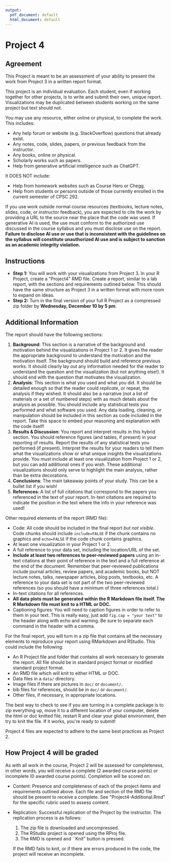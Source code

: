 ```yaml
---
output:
  pdf_document: default
  html_document: default
---
```

# Project 4

## Agreement 

This Project is meant to be an assessment of your ability to present the work from Project 3 in a written report format. 

This project is an individual evaluation. Each student, even if working together for other projects, is to write and submit their own, unique report. Visualizations may be duplicated between students working on the same project but text should not.
 

You may use any resource, either online or physical, to complete the work. This includes:

 - Any help forum or website (e.g. StackOverflow) questions that already exist.
 - Any notes, code, slides, papers, or previous feedback from the instructor.
 - Any books, online or physical.
 - Scholarly works such as papers.
 - Help from generative artificial intelligence such as ChatGPT.

It DOES NOT include:

 - Help from homework websites such as Course Hero or Chegg.
 - Help from students or persons outside of those currently enrolled in the current semester of CPSC 292. 
 
If you use work outside normal course resources (textbooks, lecture notes, slides, code, or instructor feedback), you are expected to cite the work by providing a URL to the source near the place that the code was used. If generative AI is used, the use must conform to the authorized use discussed in the course syllabus and you must disclose use on the report. __Failure to disclose AI use or use that is inconsistent with the guidelines on the syllabus will constitute unauthorized AI use and is subject to sanction as an academic integrity violation.__


## Instructions

  - __Step 1:__ You will work with your visualizations from Project 3. In your R Project, create a "Project4" RMD file. Create a report, similar to a lab report, with the sections and requirements outlined below. This should have the same structure as Project 3 in a written format with more room to expand on ideas. 
  - __Step 2:__ Turn in the final version of your full R Project as a compressed zip folder by __Wednesday, December 10 by 5 pm__.



## Additional Information

The report should have the following sections: 

  1. __Background__: This section is a narrative of the background and motivation behind the visualizations in Project 1 or 2. It gives the reader the appropriate background to understand the motivation and the motivation itself. The background should build and reference previous works. It should clearly lay out any information needed for the reader to understand the question and the visualization (but not anything else!). It should end with the question that motivates the visualization. 
  2. __Analysis__: This section is what you used and what you did. It should be detailed enough so that the reader could _replicate_, or repeat, the analysis if they wished. It should also be a narrative (not a list of materials or a set of numbered steps) with as much details about the analysis as possible. You should include any statistical tests you performed and what software you used. Any data loading, cleaning, or manipulation should be included in this section as code included in the report. Take this space to embed your reasoning and explanation with the code itself! 
  3. __Results & Discussion__: You report and interpret results in this hybrid section. You should reference figures (and tables, if present) in your reporting of results. Report the results of any statistical tests you performed (if present). Interpret the results for your readers to tell them what the visualizations show or what unique insights the visualizations provide. You must include at least one visualization from Project 1 or 2, but you can add additional ones if you wish. These additional visualizations should only serve to highlight the main analysis, rather than be extra decorations.
  4. __Conclusions__: The main takeaway points of your study. This can be a bullet list if you wish! 
  5. __References__: A list of full citations that correspond to the papers you referenced in the text of your report. In-text citations are required to indicate the position in the text where the info in your reference was used!
 
Other required elements of the report (RMD file):
 
  - Code: All code should be included in the final report *but not visible*. Code chunks should include `include=FALSE` if the chunk contains no graphics and `echo=FALSE` if the code chunk contains graphics.
  - At least one visualization in your Project 1 or 2. 
  - A full reference to your data set, including the location/URL of the set.
  - __Include at least two references to peer-reviewed papers__ using an in-text citations at their point of reference in the text and a full reference at the end of the document. Remember that peer-reviewed publications include journal articles, review papers, and academic books, but NOT lecture notes, talks, newspaper articles, blog posts, textbooks, etc. A reference to your data set is not part of the two peer-reviewed references (so you should have a minimum of three references total.)
  - In-text citations for all references.
  - __All data plots must be generated within the R Markdown file itself. The R Markdown file must knit to a HTML or DOC.__
  - Captioning figures: You will need to caption figures in order to refer to them in your text. This is really easy, just add `fig.cap = "your text"` to the header along with echo and warning. Be sure to separate each command in the header with a comma.
 
For the final report, you will turn in a zip file that contains all the necessary elements to reproduce your report using RMarkdown and RStudio. This could include the following:
 
  - An R Project file and folder that contains all work necessary to generate the report. All file should be in standard project format or modified standard project format. 
  - An RMD file which will knit to either HTML or DOC. 
  - Data files in a `data/` directory. 
  - Image files if there are pictures in `doc/` or `document/`.
  - bib files for references, should be in `doc/` or `document/`.
  - Other files, if necessary, in appropriate locations.

The best way to check to see if you are turning in a complete package is to zip everything up, move it to a different location of your computer, delete the html or doc knitted file, restart R and clear your global environment, then try to knit the file. If it works, you're ready to submit! 

Project 4 files are expected to adhere to the same best practices as Project 2. 

  
## How Project 4 will be graded 

As with all work in the course, Project 2 will be assessed for completeness, in other words, you will receive a complete (2 awarded course points) or incomplete (0 awarded course points). Completion will be scored on: 

 - Content: Presence and completeness of each of the project items and requirements outlined above. Each file and section of the RMD file should be present to receive a complete. See "Project4-Additional.Rmd" for the specific rubric used to assess content.
 - Replication: Successful replication of the Project by the instructor. The replication process is as follows: 
    1. The zip file is downloaded and uncompressed. 
    2. The RStudio project is opened using the RProj file. 
    3. The RMD is opened and ``Knit" button is pressed.
    
    If the RMD fails to knit, or if there are errors produced in the code, the project will receive an incomplete.
 